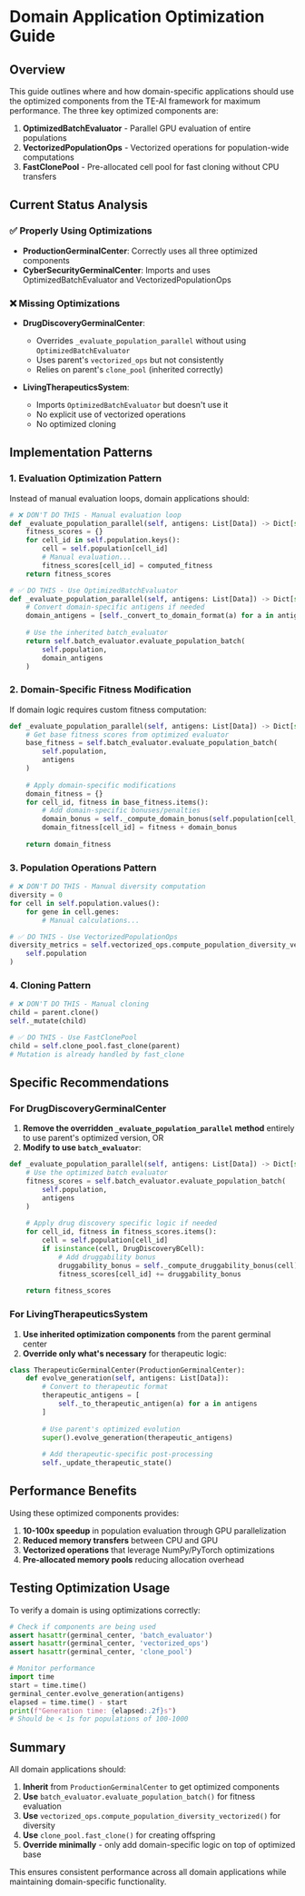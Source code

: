 # Domain Application Optimization Guide

## Overview

This guide outlines where and how domain-specific applications should use the optimized components from the TE-AI framework for maximum performance. The three key optimized components are:

1. **OptimizedBatchEvaluator** - Parallel GPU evaluation of entire populations
2. **VectorizedPopulationOps** - Vectorized operations for population-wide computations  
3. **FastClonePool** - Pre-allocated cell pool for fast cloning without CPU transfers

## Current Status Analysis

### ✅ Properly Using Optimizations
- **ProductionGerminalCenter**: Correctly uses all three optimized components
- **CyberSecurityGerminalCenter**: Imports and uses OptimizedBatchEvaluator and VectorizedPopulationOps

### ❌ Missing Optimizations
- **DrugDiscoveryGerminalCenter**: 
  - Overrides `_evaluate_population_parallel` without using `OptimizedBatchEvaluator`
  - Uses parent's `vectorized_ops` but not consistently
  - Relies on parent's `clone_pool` (inherited correctly)
  
- **LivingTherapeuticsSystem**:
  - Imports `OptimizedBatchEvaluator` but doesn't use it
  - No explicit use of vectorized operations
  - No optimized cloning

## Implementation Patterns

### 1. Evaluation Optimization Pattern

Instead of manual evaluation loops, domain applications should:

```python
# ❌ DON'T DO THIS - Manual evaluation loop
def _evaluate_population_parallel(self, antigens: List[Data]) -> Dict[str, float]:
    fitness_scores = {}
    for cell_id in self.population.keys():
        cell = self.population[cell_id]
        # Manual evaluation...
        fitness_scores[cell_id] = computed_fitness
    return fitness_scores

# ✅ DO THIS - Use OptimizedBatchEvaluator
def _evaluate_population_parallel(self, antigens: List[Data]) -> Dict[str, float]:
    # Convert domain-specific antigens if needed
    domain_antigens = [self._convert_to_domain_format(a) for a in antigens]
    
    # Use the inherited batch_evaluator
    return self.batch_evaluator.evaluate_population_batch(
        self.population, 
        domain_antigens
    )
```

### 2. Domain-Specific Fitness Modification

If domain logic requires custom fitness computation:

```python
def _evaluate_population_parallel(self, antigens: List[Data]) -> Dict[str, float]:
    # Get base fitness scores from optimized evaluator
    base_fitness = self.batch_evaluator.evaluate_population_batch(
        self.population, 
        antigens
    )
    
    # Apply domain-specific modifications
    domain_fitness = {}
    for cell_id, fitness in base_fitness.items():
        # Add domain-specific bonuses/penalties
        domain_bonus = self._compute_domain_bonus(self.population[cell_id])
        domain_fitness[cell_id] = fitness + domain_bonus
    
    return domain_fitness
```

### 3. Population Operations Pattern

```python
# ❌ DON'T DO THIS - Manual diversity computation
diversity = 0
for cell in self.population.values():
    for gene in cell.genes:
        # Manual calculations...

# ✅ DO THIS - Use VectorizedPopulationOps
diversity_metrics = self.vectorized_ops.compute_population_diversity_vectorized(
    self.population
)
```

### 4. Cloning Pattern

```python
# ❌ DON'T DO THIS - Manual cloning
child = parent.clone()
self._mutate(child)

# ✅ DO THIS - Use FastClonePool
child = self.clone_pool.fast_clone(parent)
# Mutation is already handled by fast_clone
```

## Specific Recommendations

### For DrugDiscoveryGerminalCenter

1. **Remove the overridden `_evaluate_population_parallel` method** entirely to use parent's optimized version, OR
2. **Modify to use `batch_evaluator`**:

```python
def _evaluate_population_parallel(self, antigens: List[Data]) -> Dict[str, float]:
    # Use the optimized batch evaluator
    fitness_scores = self.batch_evaluator.evaluate_population_batch(
        self.population, 
        antigens
    )
    
    # Apply drug discovery specific logic if needed
    for cell_id, fitness in fitness_scores.items():
        cell = self.population[cell_id]
        if isinstance(cell, DrugDiscoveryBCell):
            # Add druggability bonus
            druggability_bonus = self._compute_druggability_bonus(cell)
            fitness_scores[cell_id] += druggability_bonus
    
    return fitness_scores
```

### For LivingTherapeuticsSystem

1. **Use inherited optimization components** from the parent germinal center
2. **Override only what's necessary** for therapeutic logic:

```python
class TherapeuticGerminalCenter(ProductionGerminalCenter):
    def evolve_generation(self, antigens: List[Data]):
        # Convert to therapeutic format
        therapeutic_antigens = [
            self._to_therapeutic_antigen(a) for a in antigens
        ]
        
        # Use parent's optimized evolution
        super().evolve_generation(therapeutic_antigens)
        
        # Add therapeutic-specific post-processing
        self._update_therapeutic_state()
```

## Performance Benefits

Using these optimized components provides:

1. **10-100x speedup** in population evaluation through GPU parallelization
2. **Reduced memory transfers** between CPU and GPU
3. **Vectorized operations** that leverage NumPy/PyTorch optimizations
4. **Pre-allocated memory pools** reducing allocation overhead

## Testing Optimization Usage

To verify a domain is using optimizations correctly:

```python
# Check if components are being used
assert hasattr(germinal_center, 'batch_evaluator')
assert hasattr(germinal_center, 'vectorized_ops')
assert hasattr(germinal_center, 'clone_pool')

# Monitor performance
import time
start = time.time()
germinal_center.evolve_generation(antigens)
elapsed = time.time() - start
print(f"Generation time: {elapsed:.2f}s")
# Should be < 1s for populations of 100-1000
```

## Summary

All domain applications should:
1. **Inherit** from `ProductionGerminalCenter` to get optimized components
2. **Use** `batch_evaluator.evaluate_population_batch()` for fitness evaluation
3. **Use** `vectorized_ops.compute_population_diversity_vectorized()` for diversity
4. **Use** `clone_pool.fast_clone()` for creating offspring
5. **Override minimally** - only add domain-specific logic on top of optimized base

This ensures consistent performance across all domain applications while maintaining domain-specific functionality.